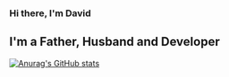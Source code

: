 ### Hi there, I'm David

## I'm a Father, Husband and Developer

[![Anurag's GitHub stats](https://github-readme-stats.vercel.app/api?username=draleyva)](https://github.com/anuraghazra/github-readme-stats)

